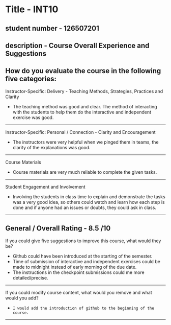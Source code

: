 # Title - INT10
## student number - 126507201 
## description - Course Overall Experience and Suggestions

How do you evaluate the course in the following five categories:
---
Instructor-Specific: Delivery - Teaching Methods, Strategies, Practices and Clarity
 
 -   The teaching method was good and clear. The method of interacting with the students to help them do the interactive and independent exercise was good. 
---
Instructor-Specific: Personal / Connection - Clarity and Encouragement
 
 -   The instructors were very helpful when we pinged them in teams, the clarity of the explanations was good.
---
Course Materials
 
 -   Course materials are very much reliable to complete the given tasks.
---
Student Engagement and Involvement
 
 -   Involving the students in class time to explain and demonstrate the tasks was a very good idea, so others could watch and learn how each step is done and if anyone had an issues or doubts, they could ask in class.
---
General / Overall Rating - 8.5 /10
---
If you could give five suggestions to improve this course, what would they be?
 
 -    Github could have been introduced at the starting of the semester.
 -    Time of submission of interactive and independent exercises could be made to midnight instead of early morning of the due date.
 -    The instructions in the checkpoint submissions could me more detailed/precise.
---
If you could modify course content, what would you remove and what would you add?

-     I would add the introduction of github to the beginning of the course.
---
